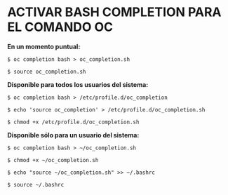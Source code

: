 ACTIVAR BASH COMPLETION PARA EL COMANDO OC
=============================================

**En un momento puntual:**
````
$ oc completion bash > oc_completion.sh

$ source oc_completion.sh
````

**Disponible para todos los usuarios del sistema:**

````
$ oc completion bash > /etc/profile.d/oc_completion

$ echo 'source oc_completion' > /etc/profile.d/oc_completion.sh

$ chmod +x /etc/profile.d/oc_completion.sh
````

**Disponible sólo para un usuario del sistema:**

````
$ oc completion bash > ~/oc_completion.sh

$ chmod +x ~/oc_completion.sh

$ echo "source ~/oc_completion.sh" >> ~/.bashrc

$ source ~/.bashrc
````
